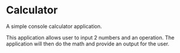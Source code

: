 # Calculator
A simple console calculator application.

This application allows user to input 2 numbers and an operation.  The application will then do the math and provide an output for the user.
